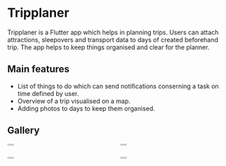 # Tripplaner

Tripplaner is a Flutter app which helps in planning trips. Users can attach attractions, sleepovers and transport data to days of created beforehand trip. The app helps
to keep things organised and clear for the planner.

## Main features

* List of things to do which can send notifications conserning a task on time defined by user.
* Overview of a trip visualised on a map.
* Adding photos to days to keep them organised.

## Gallery

<div style="display: grid; grid-template-columns: repeat(2, 1fr); gap: 10px;">
    <img src="https://github.com/user-attachments/assets/64bee0ee-17b1-4cf3-a9c5-5725ce7c7010" width="25%" />
    <img src="https://github.com/user-attachments/assets/2f1dc236-11a5-4a57-90a0-bc434aa3e4ad" width="25%" />
    <img src="https://github.com/user-attachments/assets/c527f6d4-928b-4dc7-818e-283997b83384" width="25%" />
    <img src="https://github.com/user-attachments/assets/c0457f56-0827-4072-906f-0595d82a4da6" width="25%" />
</div>
